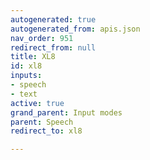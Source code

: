 ```yaml
---
autogenerated: true
autogenerated_from: apis.json
nav_order: 951
redirect_from: null
title: XL8
id: xl8
inputs:
- speech
- text
active: true
grand_parent: Input modes
parent: Speech
redirect_to: xl8

---
```


